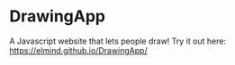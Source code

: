 # DrawingApp
A Javascript website that lets people draw! 
Try it out here: https://elmind.github.io/DrawingApp/

